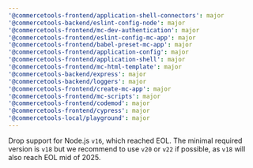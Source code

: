 ```yaml
---
'@commercetools-frontend/application-shell-connectors': major
'@commercetools-backend/eslint-config-node': major
'@commercetools-frontend/mc-dev-authentication': major
'@commercetools-frontend/eslint-config-mc-app': major
'@commercetools-frontend/babel-preset-mc-app': major
'@commercetools-frontend/application-config': major
'@commercetools-frontend/application-shell': major
'@commercetools-frontend/mc-html-template': major
'@commercetools-backend/express': major
'@commercetools-backend/loggers': major
'@commercetools-frontend/create-mc-app': major
'@commercetools-frontend/mc-scripts': major
'@commercetools-frontend/codemod': major
'@commercetools-frontend/cypress': major
'@commercetools-local/playground': major
---
```


Drop support for Node.js `v16`, which reached EOL. The minimal required version is `v18` but we recommend to use `v20` or `v22` if possible, as `v18` will also reach EOL mid of 2025.

